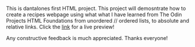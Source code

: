 This is dantalones first HTML project. This project will demosntrate how
to create a recipes webpage using what what I have learned from
The Odin Projects HTML Foundations from unordered // ordered lists, to absolute and relative links. Click the <a href="https://dantalones.github.io/odin-recipes/">link</a> for a live preview!

Any constructive feedback is much appreciated. Thanks everyone!
